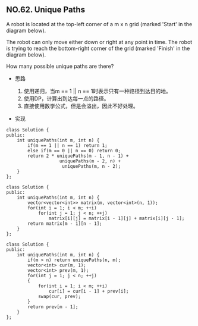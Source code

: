 ## NO.62. Unique Paths
A robot is located at the top-left corner of a m x n grid (marked 'Start' in the diagram below).

The robot can only move either down or right at any point in time. The robot is trying to reach the bottom-right corner of the grid (marked 'Finish' in the diagram below).

How many possible unique paths are there?

- 思路
	1. 使用递归，当m == 1 || n == 1时表示只有一种路径到达目的地。
	2. 使用DP，计算出到达每一点的路径。
	3. 直接使用数学公式，但是会溢出，因此不好处理。

- 实现
```
class Solution {
public:
    int uniquePaths(int m, int n) {
        if(m == 1 || n == 1) return 1;
        else if(m == 0 || n == 0) return 0;
        return 2 * uniquePaths(m - 1, n - 1) +
                    uniquePaths(m - 2, n) +
                     uniquePaths(m, n - 2);
    }
};
```
```
class Solution {
public:
    int uniquePaths(int m, int n) {
        vector<vector<int>> matrix(m, vector<int>(n, 1));
        for(int i = 1; i < m; ++i)
            for(int j = 1; j < n; ++j)
                matrix[i][j] = matrix[i - 1][j] + matrix[i][j - 1]; 
        return matrix[m - 1][n - 1];
    }
};
```
```
class Solution {
public:
    int uniquePaths(int m, int n) {
        if(m > n) return uniquePaths(n, m);
        vector<int> cur(m, 1);
        vector<int> prev(m, 1);
        for(int j = 1; j < n; ++j)
        {
            for(int i = 1; i < m; ++i)
                cur[i] = cur[i - 1] + prev[i]; 
            swap(cur, prev);
        }
        return prev[m - 1];
    }
};
```
